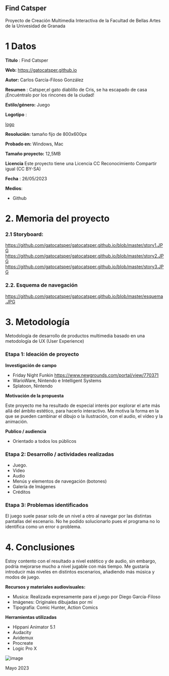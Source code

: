 ## Find Catsper

Proyecto de Creación Multimedia Interactiva de la  Facultad de Bellas Artes de la Univesidad de Granada



# 1 Datos 



**Titulo** : Find Catsper

**Web:**   https://gatocatsper.github.io

**Autor:**  Carlos García-Filoso González

**Resumen** : Catsper,el gato diablillo de Cris, se ha escapado de casa ¡Encuéntralo por los rincones de la ciudad!

**Estilo/género:**  Juego

**Logotipo** :

[logo](https://gatocatsper.github.io/medios/IMG_1929.png)

**Resolución:** tamaño fijo de 800x600px 

**Probado en:**   Windows, Mac

**Tamaño proyecto:** 12,5MB

**Licencia** Este proyecto tiene una Licencia CC Reconocimiento Compartir igual (CC BY-SA)

**Fecha** : 26/05/2023

**Medios**:

- Github

# 2. Memoria del proyecto 

### 2.1 Storyboard: 

https://github.com/gatocatsper/gatocatsper.github.io/blob/master/story1.JPG
https://github.com/gatocatsper/gatocatsper.github.io/blob/master/story2.JPG
https://github.com/gatocatsper/gatocatsper.github.io/blob/master/story3.JPG



### 2.2. Esquema de navegación 



https://github.com/gatocatsper/gatocatsper.github.io/blob/master/esquema.JPG







# 3. Metodología

Metodología de desarrollo de productos multimedia basado en una metodología de UX (User Experience)



### Etapa 1: Ideación de proyecto

**Investigación de campo**

- Friday Night Funkin https://www.newgrounds.com/portal/view/770371
- WarioWare, Nintendo e Intelligent Systems
- Splatoon, Nintendo



**Motivación de la propuesta** 

Este proyecto me ha resultado de especial interés por explorar el arte más allá del ámbito estético, para hacerlo interactivo. Me motiva la forma en la que se pueden cambinar el dibujo o la ilustración, con el audio, el vídeo y la animación. 



**Publico / audiencia**

- Orientado a todos los públicos





### Etapa 2: Desarrollo / actividades realizadas

- Juego. 
- Video
- Audio 
- Menús y elementos de navegación (botones)
- Galería de Imágenes
- Créditos



### Etapa 3: Problemas identificados

El juego suele pasar solo de un nivel a otro al navegar por las distintas pantallas del escenario. No he podido solucionarlo pues el programa no lo identifica como un error o problema.



# 4. Conclusiones 

Estoy contento con el resultado a nivel estético y de audio, sin embargo, podría mejorarse mucho a nivel jugable con más tiempo. Me gustaría introducir más niveles en distintos escenarios, añadiendo más música y modos de juego.






**Recursos y materiales audiovisuales:**

* Musica: Realizada expresamente para el juego por Diego García-Filoso
* Imágenes: Originales dibujadas por mí 
* Tipografía: Comic Hunter, Action Comics

**Herramientas utilizadas**

- Hippani Animator 5.1
- Audacity
- Avidemux
- Procreate
- Logic Pro X



![image](https://github.com/gatocatsper/gatocatsper.github.io/assets/134587838/3ae30772-68c6-4b1e-b2cb-e652bc0357ea)

Mayo 2023
